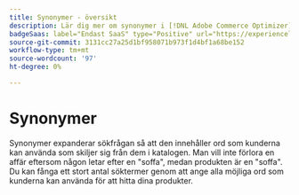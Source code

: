 ```yaml
---
title: Synonymer - översikt
description: Lär dig mer om synonymer i [!DNL Adobe Commerce Optimizer]  och hur de förbättrar sökresultaten.
badgeSaas: label="Endast SaaS" type="Positive" url="https://experienceleague.adobe.com/sv/docs/commerce/user-guides/product-solutions" tooltip="Gäller endast Adobe Commerce as a Cloud Service- och Adobe Commerce Optimizer-projekt (SaaS-infrastruktur som hanteras av Adobe)."
source-git-commit: 3131cc27a25d1bf958071b973f1d4bf1a68be152
workflow-type: tm+mt
source-wordcount: '97'
ht-degree: 0%

---
```


# Synonymer

Synonymer expanderar sökfrågan så att den innehåller ord som kunderna kan använda som skiljer sig från dem i katalogen. Man vill inte förlora en affär eftersom någon letar efter en &quot;soffa&quot;, medan produkten är en &quot;soffa&quot;. Du kan fånga ett stort antal söktermer genom att ange alla möjliga ord som kunderna kan använda för att hitta dina produkter.
